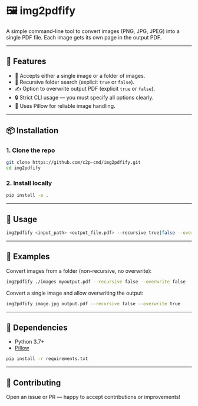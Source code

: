 # 🖼️ img2pdfify

A simple command-line tool to convert images (PNG, JPG, JPEG) into a single PDF file. Each image gets its own page in the output PDF.

---

## 🚀 Features

- 📂 Accepts either a single image or a folder of images.
- 🔁 Recursive folder search (explicit `true` or `false`).
- ✍️ Option to overwrite output PDF (explicit `true` or `false`).
- 🔒 Strict CLI usage — you must specify all options clearly.
- 🧠 Uses Pillow for reliable image handling.

---

## 📦 Installation

### 1. Clone the repo

```bash
git clone https://github.com/c2p-cmd/img2pdfify.git
cd img2pdfify
```

### 2. Install locally
```bash
pip install -e .
```

---

## 🧪 Usage
```bash
img2pdfify <input_path> <output_file.pdf> --recursive true|false --overwrite true|false
```

---

## 📌 Examples
Convert images from a folder (non-recursive, no overwrite):
```bash
img2pdfify ./images myoutput.pdf --recursive false --overwrite false
```

Convert a single image and allow overwriting the output:
```bash
img2pdfify image.jpg output.pdf --recursive false --overwrite true
```

---

## 🧰 Dependencies
- Python 3.7+
- [Pillow](https://python-pillow.org)
```bash
pip install -r requirements.txt
```

---

## 🙌 Contributing

Open an issue or PR — happy to accept contributions or improvements!
